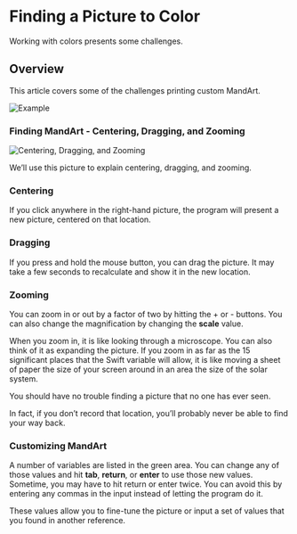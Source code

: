 # Finding a Picture to Color

Working with colors presents some challenges.


## Overview

This article covers some of the challenges printing custom MandArt.

![Example](mandart_a03.png)



### Finding MandArt - Centering, Dragging, and Zooming

![Centering, Dragging, and Zooming](CenteringDraggingZooming.png)

We’ll use this picture to explain centering, dragging, and zooming. 

### Centering

If you click anywhere in the right-hand picture, 
the program will present a new picture, centered on that location. 

### Dragging

If you press and hold the mouse button, you can drag the picture. 
It may take a few seconds to recalculate and show it in the new location. 

### Zooming

You can zoom in or out by a factor of two by hitting the + or - buttons. 
You can also change the magnification by changing the **scale** value. 

When you zoom in, it is like looking through a microscope. 
You can also think of it as expanding the picture. 
If you zoom in as far as the 15 significant places that the Swift variable will allow, 
it is like moving a sheet of paper the size of your screen 
around in an area the size of the solar system. 

You should have no trouble finding a picture that no one has ever seen. 

In fact, if you don’t record that location, you’ll probably never be able to find
your way back.

### Customizing MandArt

A number of variables are listed in the green area. You can change any of those values and hit **tab**, **return**, or **enter** to use those new values. Sometime, you may have to hit return or enter twice.  You can avoid this by entering any commas in the input instead of letting the program do it.

These values allow you to fine-tune the picture or input a set of values that you found in another reference.

